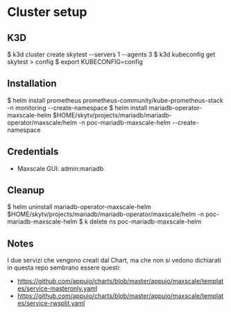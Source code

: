 # Cluster setup

## K3D

$ k3d cluster create skytest --servers 1 --agents 3
$ k3d kubeconfig get skytest > config
$ export KUBECONFIG=config

## Installation

$ helm install prometheus prometheus-community/kube-prometheus-stack -n monitoring --create-namespace
$ helm install mariadb-operator-maxscale-helm $HOME/skytv/projects/mariadb/mariadb-operator/maxscale/helm -n poc-mariadb-maxscale-helm --create-namespace

## Credentials

- Maxscale GUI: admin:mariadb

## Cleanup

$ helm uninstall mariadb-operator-maxscale-helm $HOME/skytv/projects/mariadb/mariadb-operator/maxscale/helm -n poc-mariadb-maxscale-helm
$ k delete ns poc-mariadb-maxscale-helm

## Notes

I due servizi che vengono creati dal Chart, ma che non si vedono dichiarati in questa repo sembrano essere questi:

- <https://github.com/appuio/charts/blob/master/appuio/maxscale/templates/service-masteronly.yaml>
- <https://github.com/appuio/charts/blob/master/appuio/maxscale/templates/service-rwsplit.yaml>
